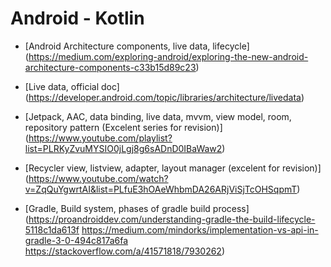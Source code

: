 # Android - Kotlin

- [Android Architecture components, live data, lifecycle]
(https://medium.com/exploring-android/exploring-the-new-android-architecture-components-c33b15d89c23)

- [Live data, official doc]
(https://developer.android.com/topic/libraries/architecture/livedata)

- [Jetpack, AAC, data binding, live data, mvvm, view model, room, repository pattern (Excelent series for revision)]
(https://www.youtube.com/playlist?list=PLRKyZvuMYSIO0jLgj8g6sADnD0IBaWaw2)

- [Recycler view, listview, adapter, layout manager (excelent for revision)]
(https://www.youtube.com/watch?v=ZqQuYgwrtAI&list=PLfuE3hOAeWhbmDA26ARjViSjTcOHSqpmT)

- [Gradle, Build system, phases of gradle build process]
(https://proandroiddev.com/understanding-gradle-the-build-lifecycle-5118c1da613f
https://medium.com/mindorks/implementation-vs-api-in-gradle-3-0-494c817a6fa
https://stackoverflow.com/a/41571818/7930262)
